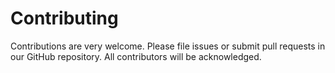 # Contributing

Contributions are very welcome.
Please file issues or submit pull requests in our GitHub repository.
All contributors will be acknowledged.
